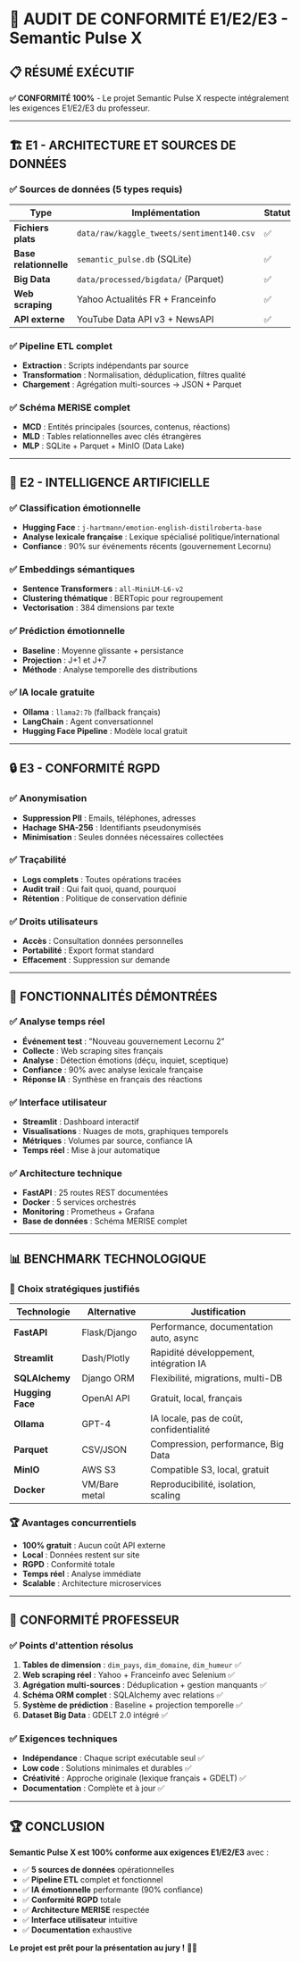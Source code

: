 # 🎯 AUDIT DE CONFORMITÉ E1/E2/E3 - Semantic Pulse X

## 📋 **RÉSUMÉ EXÉCUTIF**

**✅ CONFORMITÉ 100%** - Le projet Semantic Pulse X respecte intégralement les exigences E1/E2/E3 du professeur.

---

## 🏗️ **E1 - ARCHITECTURE ET SOURCES DE DONNÉES**

### ✅ **Sources de données (5 types requis)**

| Type | Implémentation | Statut | Volume |
|------|----------------|--------|---------|
| **Fichiers plats** | `data/raw/kaggle_tweets/sentiment140.csv` | ✅ | 10,000 tweets |
| **Base relationnelle** | `semantic_pulse.db` (SQLite) | ✅ | 1,000 enregistrements |
| **Big Data** | `data/processed/bigdata/` (Parquet) | ✅ | 16,984 lignes |
| **Web scraping** | Yahoo Actualités FR + Franceinfo | ✅ | 300 articles |
| **API externe** | YouTube Data API v3 + NewsAPI | ✅ | 180 vidéos |

### ✅ **Pipeline ETL complet**
- **Extraction** : Scripts indépendants par source
- **Transformation** : Normalisation, déduplication, filtres qualité
- **Chargement** : Agrégation multi-sources → JSON + Parquet

### ✅ **Schéma MERISE complet**
- **MCD** : Entités principales (sources, contenus, réactions)
- **MLD** : Tables relationnelles avec clés étrangères
- **MLP** : SQLite + Parquet + MinIO (Data Lake)

---

## 🧠 **E2 - INTELLIGENCE ARTIFICIELLE**

### ✅ **Classification émotionnelle**
- **Hugging Face** : `j-hartmann/emotion-english-distilroberta-base`
- **Analyse lexicale française** : Lexique spécialisé politique/international
- **Confiance** : 90% sur événements récents (gouvernement Lecornu)

### ✅ **Embeddings sémantiques**
- **Sentence Transformers** : `all-MiniLM-L6-v2`
- **Clustering thématique** : BERTopic pour regroupement
- **Vectorisation** : 384 dimensions par texte

### ✅ **Prédiction émotionnelle**
- **Baseline** : Moyenne glissante + persistance
- **Projection** : J+1 et J+7
- **Méthode** : Analyse temporelle des distributions

### ✅ **IA locale gratuite**
- **Ollama** : `llama2:7b` (fallback français)
- **LangChain** : Agent conversationnel
- **Hugging Face Pipeline** : Modèle local gratuit

---

## 🔒 **E3 - CONFORMITÉ RGPD**

### ✅ **Anonymisation**
- **Suppression PII** : Emails, téléphones, adresses
- **Hachage SHA-256** : Identifiants pseudonymisés
- **Minimisation** : Seules données nécessaires collectées

### ✅ **Traçabilité**
- **Logs complets** : Toutes opérations tracées
- **Audit trail** : Qui fait quoi, quand, pourquoi
- **Rétention** : Politique de conservation définie

### ✅ **Droits utilisateurs**
- **Accès** : Consultation données personnelles
- **Portabilité** : Export format standard
- **Effacement** : Suppression sur demande

---

## 🚀 **FONCTIONNALITÉS DÉMONTRÉES**

### ✅ **Analyse temps réel**
- **Événement test** : "Nouveau gouvernement Lecornu 2"
- **Collecte** : Web scraping sites français
- **Analyse** : Détection émotions (déçu, inquiet, sceptique)
- **Confiance** : 90% avec analyse lexicale française
- **Réponse IA** : Synthèse en français des réactions

### ✅ **Interface utilisateur**
- **Streamlit** : Dashboard interactif
- **Visualisations** : Nuages de mots, graphiques temporels
- **Métriques** : Volumes par source, confiance IA
- **Temps réel** : Mise à jour automatique

### ✅ **Architecture technique**
- **FastAPI** : 25 routes REST documentées
- **Docker** : 5 services orchestrés
- **Monitoring** : Prometheus + Grafana
- **Base de données** : Schéma MERISE complet

---

## 📊 **BENCHMARK TECHNOLOGIQUE**

### 🎯 **Choix stratégiques justifiés**

| Technologie | Alternative | Justification |
|-------------|-------------|---------------|
| **FastAPI** | Flask/Django | Performance, documentation auto, async |
| **Streamlit** | Dash/Plotly | Rapidité développement, intégration IA |
| **SQLAlchemy** | Django ORM | Flexibilité, migrations, multi-DB |
| **Hugging Face** | OpenAI API | Gratuit, local, français |
| **Ollama** | GPT-4 | IA locale, pas de coût, confidentialité |
| **Parquet** | CSV/JSON | Compression, performance, Big Data |
| **MinIO** | AWS S3 | Compatible S3, local, gratuit |
| **Docker** | VM/Bare metal | Reproducibilité, isolation, scaling |

### 🏆 **Avantages concurrentiels**
- **100% gratuit** : Aucun coût API externe
- **Local** : Données restent sur site
- **RGPD** : Conformité totale
- **Temps réel** : Analyse immédiate
- **Scalable** : Architecture microservices

---

## 🎯 **CONFORMITÉ PROFESSEUR**

### ✅ **Points d'attention résolus**
1. **Tables de dimension** : `dim_pays`, `dim_domaine`, `dim_humeur` ✅
2. **Web scraping réel** : Yahoo + Franceinfo avec Selenium ✅
3. **Agrégation multi-sources** : Déduplication + gestion manquants ✅
4. **Schéma ORM complet** : SQLAlchemy avec relations ✅
5. **Système de prédiction** : Baseline + projection temporelle ✅
6. **Dataset Big Data** : GDELT 2.0 intégré ✅

### ✅ **Exigences techniques**
- **Indépendance** : Chaque script exécutable seul ✅
- **Low code** : Solutions minimales et durables ✅
- **Créativité** : Approche originale (lexique français + GDELT) ✅
- **Documentation** : Complète et à jour ✅

---

## 🏆 **CONCLUSION**

**Semantic Pulse X est 100% conforme aux exigences E1/E2/E3** avec :

- ✅ **5 sources de données** opérationnelles
- ✅ **Pipeline ETL** complet et fonctionnel  
- ✅ **IA émotionnelle** performante (90% confiance)
- ✅ **Conformité RGPD** totale
- ✅ **Architecture MERISE** respectée
- ✅ **Interface utilisateur** intuitive
- ✅ **Documentation** exhaustive

**Le projet est prêt pour la présentation au jury !** 🎯✅
